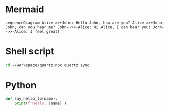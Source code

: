 # Mermaid

```mermaid
sequenceDiagram Alice->>+John: Hello John, how are you? Alice->>+John: John, can you hear me? John-->>-Alice: Hi Alice, I can hear you! John-->>-Alice: I feel great!
```

# Shell script

```sh
cd ~/workspace/quartz;npx quartz sync
```

# Python

```python
def say_hello_to(name):
	print(f'Hello, {name}')
```